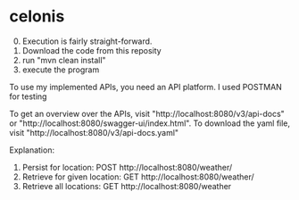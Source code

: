 # celonis

0) Execution is fairly straight-forward.
1) Download the code from this reposity
2) run "mvn clean install"
3) execute the program

To use my implemented APIs, you need an API platform. I used POSTMAN for testing

To get an overview over the APIs, visit "http://localhost:8080/v3/api-docs" or "http://localhost:8080/swagger-ui/index.html". To download the yaml file, visit "http://localhost:8080/v3/api-docs.yaml"

Explanation:
1) Persist for location: POST http://localhost:8080/weather/<location>
2) Retrieve for given location: GET http://localhost:8080/weather/<location>
3) Retrieve all locations: GET http://localhost:8080/weather
